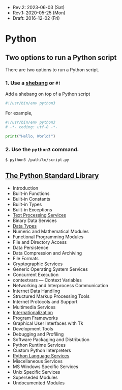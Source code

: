 * Rev.2: 2023-06-03 (Sat)
* Rev.1: 2020-05-25 (Mon)
* Draft: 2016-12-02 (Fri)

# Python



## Two options to run a Python script

There are two options to run a Python script.

### 1. Use a [shebang](https://en.wikipedia.org/wiki/Shebang_(Unix)) or  `#!`

Add a shebang on top of a Python script

```python
#!/usr/bin/env python3
```

For example,

```python
#!/usr/bin/env python3
# -*- coding: utf-8 -*-

print("Hello, World!")
```

### 2. Use the `python3` command.

```bash
$ python3 /path/to/script.py
```

## [The Python Standard Library](https://docs.python.org/3/library/index.html)
* Introduction
* Built-in Functions
* Built-in Constants
* Built-in Types
* Built-in Exceptions
* [Text Processing Services](https://docs.python.org/3/library/text.html)
* Binary Data Services
* [Data Types](https://docs.python.org/3/library/datatypes.html)
* Numeric and Mathematical Modules
* Functional Programming Modules
* File and Directory Access
* Data Persistence
* Data Compression and Archiving
* File Formats
* Cryptographic Services
* Generic Operating System Services
* Concurrent Execution
* contextvars — Context Variables
* Networking and Interprocess Communication
* Internet Data Handling
* Structured Markup Processing Tools
* Internet Protocols and Support
* Multimedia Services
* [Internationalization](https://docs.python.org/3/library/i18n.html)
* Program Frameworks
* Graphical User Interfaces with Tk
* Development Tools
* Debugging and Profiling
* Software Packaging and Distribution
* Python Runtime Services
* Custom Python Interpreters
* [Python Language Services](https://docs.python.org/3/library/language.html)
* Miscellaneous Services
* MS Windows Specific Services
* Unix Specific Services
* Superseded Modules
* Undocumented Modules
